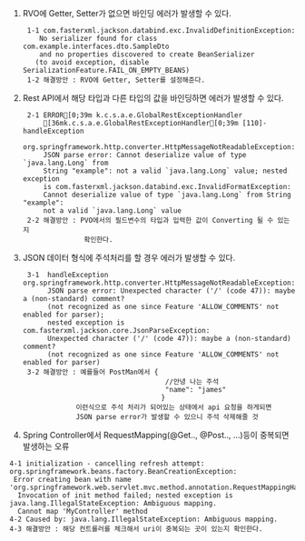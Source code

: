 1. RVO에 Getter, Setter가 없으면 바인딩 에러가 발생할 수 있다.

        1-1 com.fasterxml.jackson.databind.exc.InvalidDefinitionException: 
           No serializer found for class com.example.interfaces.dto.SampleDto 
           and no properties discovered to create BeanSerializer 
          (to avoid exception, disable SerializationFeature.FAIL_ON_EMPTY_BEANS)
        1-2 해결방안 : RVO에 Getter, Setter를 설정해준다.
2. Rest API에서 해당 타입과 다른 타입의 값을 바인딩하면 에러가 발생할 수 있다.

        2-1 ERROR[0;39m k.c.s.a.e.GlobalRestExceptionHandler  
            [36mk.c.s.a.e.GlobalRestExceptionHandler[0;39m [110]-  handleException  
            org.springframework.http.converter.HttpMessageNotReadableException: 
            JSON parse error: Cannot deserialize value of type `java.lang.Long` from 
            String "example": not a valid `java.lang.Long` value; nested exception 
            is com.fasterxml.jackson.databind.exc.InvalidFormatException: 
            Cannot deserialize value of type `java.lang.Long` from String "example": 
            not a valid `java.lang.Long` value
        2-2 해결방안 : PVO에서의 필드변수의 타입과 입력한 값이 Converting 될 수 있는지
                      확인한다.
3. JSON 데이터 형식에 주석처리를 할 경우 에러가 발생할 수 있다.

        3-1  handleException org.springframework.http.converter.HttpMessageNotReadableException:
             JSON parse error: Unexpected character ('/' (code 47)): maybe a (non-standard) comment?
             (not recognized as one since Feature 'ALLOW_COMMENTS' not enabled for parser); 
             nested exception is com.fasterxml.jackson.core.JsonParseException: 
             Unexpected character ('/' (code 47)): maybe a (non-standard) comment? 
             (not recognized as one since Feature 'ALLOW_COMMENTS' not enabled for parser)
        3-2 해결방안 : 예를들어 PostMan에서 {
                                          //안녕 나는 주석
                                          "name": "james"
                                         }
                    이런식으로 주석 처리가 되어있는 상태에서 api 요청을 하게되면 
                    JSON parse error가 발생할 수 있으니 주석 삭제해줄 것
4. Spring Controller에서 RequestMapping(@Get.., @Post.., ...)등이 중복되면 발생하는 오류
```
4-1 initialization - cancelling refresh attempt: org.springframework.beans.factory.BeanCreationException:
 Error creating bean with name 'org.springframework.web.servlet.mvc.method.annotation.RequestMappingHandlerMapping':
  Invocation of init method failed; nested exception is java.lang.IllegalStateException: Ambiguous mapping. 
  Cannot map 'MyController' method 
4-2 Caused by: java.lang.IllegalStateException: Ambiguous mapping.
4-3 해결방안 : 해당 컨트롤러를 체크해서 uri이 중복되는 곳이 있는지 확인한다.
```